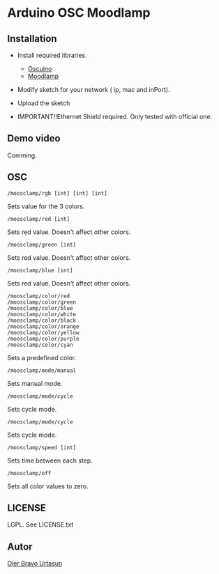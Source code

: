 Arduino OSC Moodlamp
========================
Installation
------------

- Install required libraries.
  - [Oscuino](https://github.com/tambien/oscuino)
  - [Moodlamp](https://github.com/oierbravo/arduino-moodlamp-library)
- Modify sketch for your network ( ip, mac and inPort).
- Upload the sketch

- IMPORTANT!!Ethernet Shield required. Only tested with official one.

Demo video
---------
Comming.

OSC
--------
	/moosclamp/rgb [int] [int] [int]
Sets value for the 3 colors.

	/moosclamp/red [int]
Sets red value. Doesn't affect other colors.

	/moosclamp/green [int]

Sets red value. Doesn't affect other colors.

	/moosclamp/blue [int]
Sets red value. Doesn't affect other colors.

	/moosclamp/color/red
	/moosclamp/color/green
	/moosclamp/color/blue
	/moosclamp/color/white
	/moosclamp/color/black
	/moosclamp/color/orange
	/moosclamp/color/yellow
	/moosclamp/color/purple
	/moosclamp/color/cyan
Sets a predefined color.

	/moosclamp/mode/manual
Sets manual mode.

	/moosclamp/mode/cycle
Sets cycle mode.

	/moosclamp/mode/cycle
Sets cycle mode.

	/moosclamp/speed [int]
Sets time between each step.

	/moosclamp/off
Sets all color values to zero.


LICENSE
------
LGPL. See LICENSE.txt

Autor
-----
[Oier Bravo Urtasun](https://github.com/oierbravo)

